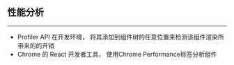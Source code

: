 ## 性能分析
---
- Profiler API
	在开发环境， 将其添加到组件树的任意位置来检测该组件渲染所带来的的开销
- Chrome 的 React 开发者工具， 使用Chrome Performance标签分析组件







